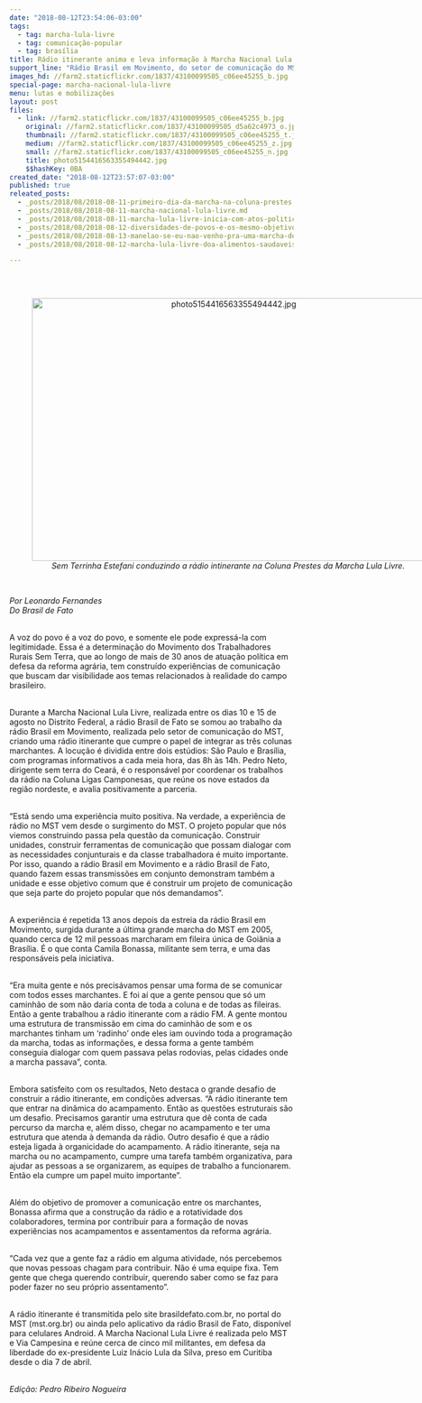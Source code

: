 ```yaml
---
date: "2018-08-12T23:54:06-03:00"
tags:
  - tag: marcha-lula-livre
  - tag: comunicação-popular
  - tag: brasília
title: Rádio itinerante anima e leva informação à Marcha Nacional Lula Livre
support_line: "Rádio Brasil em Movimento, do setor de comunicação do MST, e Brasil de Fato acompanham a caminhada em parceria"
images_hd: //farm2.staticflickr.com/1837/43100099505_c06ee45255_b.jpg
special-page: marcha-nacional-lula-livre
menu: lutas e mobilizações
layout: post
files:
  - link: //farm2.staticflickr.com/1837/43100099505_c06ee45255_b.jpg
    original: //farm2.staticflickr.com/1837/43100099505_d5a62c4973_o.jpg
    thumbnail: //farm2.staticflickr.com/1837/43100099505_c06ee45255_t.jpg
    medium: //farm2.staticflickr.com/1837/43100099505_c06ee45255_z.jpg
    small: //farm2.staticflickr.com/1837/43100099505_c06ee45255_n.jpg
    title: photo5154416563355494442.jpg
    $$hashKey: 0BA
created_date: "2018-08-12T23:57:07-03:00"
published: true
releated_posts:
  - _posts/2018/08/2018-08-11-primeiro-dia-da-marcha-na-coluna-prestes.md
  - _posts/2018/08/2018-08-11-marcha-nacional-lula-livre.md
  - _posts/2018/08/2018-08-11-marcha-lula-livre-inicia-com-atos-politicos.md
  - _posts/2018/08/2018-08-12-diversidades-de-povos-e-os-mesmo-objetivos-reforma-agraria-democracia-e-lula-livre.md
  - _posts/2018/08/2018-08-13-manelao-se-eu-nao-venho-pra-uma-marcha-dessa-eu-adoeco.md
  - _posts/2018/08/2018-08-12-marcha-lula-livre-doa-alimentos-saudaveis-para-instituicoes-de-valparaiso.md

---
```

<p>&nbsp;</p>

<div style="text-align:center">
<figure class="image" style="display:inline-block"><img alt="photo5154416563355494442.jpg" height="466" src="//farm2.staticflickr.com/1837/43100099505_c06ee45255_b.jpg" width="700" />
<figcaption><em>Sem Terrinha Estefani conduzindo a r&aacute;dio intinerante na Coluna Prestes da Marcha Lula Livre.&nbsp;</em></figcaption>
</figure>
</div>

<p><br />
<em>Por Leonardo Fernandes<br />
Do Brasil de Fato&nbsp;</em></p>

<p><br />
A voz do povo &eacute; a voz do povo, e somente ele pode express&aacute;-la com legitimidade. Essa &eacute; a determina&ccedil;&atilde;o do Movimento dos Trabalhadores Rurais Sem Terra, que ao longo de mais de 30 anos de atua&ccedil;&atilde;o pol&iacute;tica em defesa da reforma agr&aacute;ria, tem constru&iacute;do experi&ecirc;ncias de comunica&ccedil;&atilde;o que buscam dar visibilidade aos temas relacionados &agrave; realidade do campo brasileiro.&nbsp;</p>

<p><br />
Durante a Marcha Nacional Lula Livre, realizada entre os dias 10 e 15 de agosto no Distrito Federal, a r&aacute;dio Brasil de Fato se somou ao trabalho da r&aacute;dio Brasil em Movimento, realizada pelo setor de comunica&ccedil;&atilde;o do MST, criando uma r&aacute;dio itinerante que cumpre o papel de integrar as tr&ecirc;s colunas marchantes. A locu&ccedil;&atilde;o &eacute; dividida entre dois est&uacute;dios: S&atilde;o Paulo e Bras&iacute;lia, com programas informativos a cada meia hora, das 8h &agrave;s 14h. Pedro Neto, dirigente sem terra do Cear&aacute;, &eacute; o respons&aacute;vel por coordenar os trabalhos da r&aacute;dio na Coluna Ligas Camponesas, que re&uacute;ne os nove estados da regi&atilde;o nordeste, e avalia positivamente a parceria.&nbsp;</p>

<p><br />
&ldquo;Est&aacute; sendo uma experi&ecirc;ncia muito positiva. Na verdade, a experi&ecirc;ncia de r&aacute;dio no MST vem desde o surgimento do MST. O projeto popular que n&oacute;s viemos construindo passa pela quest&atilde;o da comunica&ccedil;&atilde;o. Construir unidades, construir ferramentas de comunica&ccedil;&atilde;o que possam dialogar com as necessidades conjunturais e da classe trabalhadora &eacute; muito importante. Por isso, quando a r&aacute;dio Brasil em Movimento e a r&aacute;dio Brasil de Fato, quando fazem essas transmiss&otilde;es em conjunto demonstram tamb&eacute;m a unidade e esse objetivo comum que &eacute; construir um projeto de comunica&ccedil;&atilde;o que seja parte do projeto popular que n&oacute;s demandamos&rdquo;.</p>

<p><br />
A experi&ecirc;ncia &eacute; repetida 13 anos depois da estreia da r&aacute;dio Brasil em Movimento, surgida durante a &uacute;ltima grande marcha do MST em 2005, quando cerca de 12 mil pessoas marcharam em fileira &uacute;nica de Goi&acirc;nia a Bras&iacute;lia. &Eacute; o que conta Camila Bonassa, militante sem terra, e uma das respons&aacute;veis pela iniciativa.&nbsp;</p>

<p><br />
&ldquo;Era muita gente e n&oacute;s precis&aacute;vamos pensar uma forma de se comunicar com todos esses marchantes. E foi a&iacute; que a gente pensou que s&oacute; um caminh&atilde;o de som n&atilde;o daria conta de toda a coluna e de todas as fileiras. Ent&atilde;o a gente trabalhou a r&aacute;dio itinerante com a r&aacute;dio FM. A gente montou uma estrutura de transmiss&atilde;o em cima do caminh&atilde;o de som e os marchantes tinham um &lsquo;radinho&rsquo; onde eles iam ouvindo toda a programa&ccedil;&atilde;o da marcha, todas as informa&ccedil;&otilde;es, e dessa forma a gente tamb&eacute;m conseguia dialogar com quem passava pelas rodovias, pelas cidades onde a marcha passava&rdquo;, conta.&nbsp;</p>

<p><br />
Embora satisfeito com os resultados, Neto destaca o grande desafio de construir a r&aacute;dio itinerante, em condi&ccedil;&otilde;es adversas. &ldquo;A r&aacute;dio itinerante tem que entrar na din&acirc;mica do acampamento. Ent&atilde;o as quest&otilde;es estruturais s&atilde;o um desafio. Precisamos garantir uma estrutura que d&ecirc; conta de cada percurso da marcha e, al&eacute;m disso, chegar no acampamento e ter uma estrutura que atenda &agrave; demanda da r&aacute;dio. Outro desafio &eacute; que a r&aacute;dio esteja ligada &agrave; organicidade do acampamento. A r&aacute;dio itinerante, seja na marcha ou no acampamento, cumpre uma tarefa tamb&eacute;m organizativa, para ajudar as pessoas a se organizarem, as equipes de trabalho a funcionarem. Ent&atilde;o ela cumpre um papel muito importante&rdquo;.&nbsp;</p>

<p><br />
Al&eacute;m do objetivo de promover a comunica&ccedil;&atilde;o entre os marchantes, Bonassa afirma que a constru&ccedil;&atilde;o da r&aacute;dio e a rotatividade dos colaboradores, termina por contribuir para a forma&ccedil;&atilde;o de novas experi&ecirc;ncias nos acampamentos e assentamentos da reforma agr&aacute;ria.&nbsp;</p>

<p><br />
&ldquo;Cada vez que a gente faz a r&aacute;dio em alguma atividade, n&oacute;s percebemos que novas pessoas chagam para contribuir. N&atilde;o &eacute; uma equipe fixa. Tem gente que chega querendo contribuir, querendo saber como se faz para poder fazer no seu pr&oacute;prio assentamento&rdquo;.</p>

<p><br />
A r&aacute;dio itinerante &eacute; transmitida pelo site brasildefato.com.br, no portal do MST (mst.org.br) ou ainda pelo aplicativo da r&aacute;dio Brasil de Fato, dispon&iacute;vel para celulares Android. A Marcha Nacional Lula Livre &eacute; realizada pelo MST e Via Campesina e re&uacute;ne cerca de cinco mil militantes, em defesa da liberdade do ex-presidente Luiz In&aacute;cio Lula da Silva, preso em Curitiba desde o dia 7 de abril.&nbsp;</p>

<p><br />
<em>Edi&ccedil;&atilde;o: Pedro Ribeiro Nogueira</em></p>
